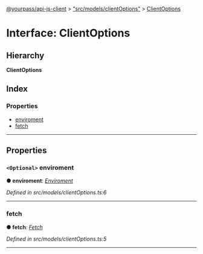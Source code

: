 [@yourpass/api-js-client](../README.md) > ["src/models/clientOptions"](../modules/_src_models_clientoptions_.md) > [ClientOptions](../interfaces/_src_models_clientoptions_.clientoptions.md)

# Interface: ClientOptions

## Hierarchy

**ClientOptions**

## Index

### Properties

* [enviroment](_src_models_clientoptions_.clientoptions.md#enviroment)
* [fetch](_src_models_clientoptions_.clientoptions.md#fetch)

---

## Properties

<a id="enviroment"></a>

### `<Optional>` enviroment

**● enviroment**: *[Enviroment](../enums/_src_constants_enviroments_.enviroment.md)*

*Defined in src/models/clientOptions.ts:6*

___
<a id="fetch"></a>

###  fetch

**● fetch**: *[Fetch](../modules/_src_fetch_fetch_.md#fetch)*

*Defined in src/models/clientOptions.ts:5*

___

